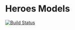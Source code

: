 # Heroes Models
[![Build Status](https://dev.azure.com/kevinkoliva/Heroes%20of%20the%20Storm%20Projects/_apis/build/status/koliva8245.Heroes.Models?branchName=master)](https://dev.azure.com/kevinkoliva/Heroes%20of%20the%20Storm%20Projects/_build/latest?definitionId=2)
